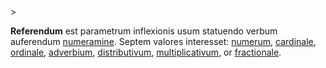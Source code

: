 <!-- markdownlint-disable MD041 -->>
**Referendum** est parametrum inflexionis usum statuendo verbum auferendum [numeramine](numeramen.md). Septem valores interesset: [numerum](numerus.md), [cardinale](cardinale.md), [ordinale](ordinale.md), [adverbium](adverbium.md), [distributivum](distributivum.md), [multiplicativum](multiplicativum.md), or [fractionale](fractionale.md).

